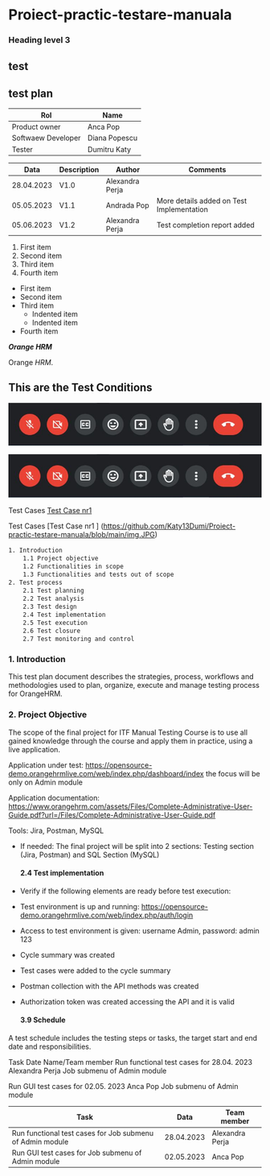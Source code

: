 # Proiect-practic-testare-manuala
### Heading level 3
<h2>test</h2>
<h2>test plan</h2>

| Rol  | Name  |
|---|---|
| Product owner | Anca Pop |
| Softwaew Developer | Diana Popescu |
| Tester | Dumitru Katy |

| Data  | Description  | Author  | Comments  |
|---|---|---|---|
| 28.04.2023| V1.0 | Alexandra Perja |  |
| 05.05.2023 | V1.1 | Andrada Pop | More details added on Test Implementation |
| 05.06.2023 | V1.2 | Alexandra Perja |  Test completion report added |

1. First item
2. Second item
3. Third item
4. Fourth item

- First item
- Second item
- Third item
    - Indented item
    - Indented item
- Fourth item

***Orange HRM***

Orange *HRM*.

## This are the Test Conditions
![TEST CONDITION ](https://github.com/Katy13Dumi/Proiect-practic-testare-manuala/blob/main/img.JPG)

![TEST CONDITION ](https://github.com/Katy13Dumi/Proiect-practic-testare-manuala/blob/main/img.JPG?raw=true)

Test Cases [Test Case nr1 ](https://github.com/Katy13Dumi/Proiect-practic-testare-manuala/blob/main/img.JPG)

Test Cases [Test Case nr1 ] (https://github.com/Katy13Dumi/Proiect-practic-testare-manuala/blob/main/img.JPG)

    1. Introduction
        1.1 Project objective
        1.2 Functionalities in scope
        1.3 Functionalities and tests out of scope
    2. Test process
        2.1 Test planning
        2.2 Test analysis
        2.3 Test design
        2.4 Test implementation
        2.5 Test execution
        2.6 Test closure
        2.7 Test monitoring and control
        
  ###  1. Introduction
This test plan document describes the strategies, process, workflows and methodologies used to plan, organize, execute and manage testing process for OrangeHRM.

  ###  2. Project Objective
The scope of the final project for ITF Manual Testing Course is to use all gained knowledge through the course and apply them in practice, using a live application. 

Application under test: https://opensource-demo.orangehrmlive.com/web/index.php/dashboard/index the focus will be only on Admin module

Application documentation: https://www.orangehrm.com/assets/Files/Complete-Administrative-User-Guide.pdf?url=/Files/Complete-Administrative-User-Guide.pdf 

Tools: Jira, Postman, MySQL 

* If needed: The final project will be split into 2 sections: Testing section (Jira, Postman) and SQL Section (MySQL)

    ####  2.4 Test implementation
* Verify if the following elements are ready before test execution:
* Test environment is up and running: https://opensource-demo.orangehrmlive.com/web/index.php/auth/login 
* Access to test environment is given: username Admin, password: admin 123
* Cycle summary was created 
* Test cases were added to the cycle summary 
* Postman collection with the API methods was created 
* Authorization token was created accessing the API and it is valid 

   ####  3.9   Schedule
A test schedule includes the testing steps or tasks, the target start and end date and responsibilities. 

Task                                                           Date                            Name/Team member
Run functional test cases for                28.04. 2023               Alexandra Perja
Job submenu of Admin module 

Run GUI test cases for                       02.05. 2023                            Anca Pop 
Job submenu of Admin module 

| Task  | Data  | Team member  | 
|---|---|---|
| Run functional test cases for Job submenu of Admin module  | 28.04.2023 | Alexandra Perja |  
| Run GUI test cases for Job submenu of Admin module   | 02.05.2023 | Anca Pop | 
 
